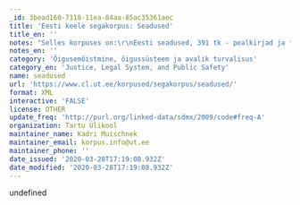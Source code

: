 ```yaml
---
_id: 3bead160-7118-11ea-84aa-85ac35361aec
title: 'Eesti keele segakorpus: Seadused'
title_en: ''
notes: "Selles korpuses on:\r\nEesti seadused, 391 tk - pealkirjad ja failinimed\r\nEuroopa Liidu õigusaktide eestikeelsed tõlked, 5432 tk - pealkirjad ja failinimed\r\nNeed tekstid on osa tulevasest korpusest töönimega 'Eesti keele segakorpus'. Tekstide kogumist ja töötlemist on rahastatud riiklikust sihtprogrammist 'Eesti keel ja rahvuskultuur'."
notes_en: ''
category: 'Õigusemõistmine, õigussüsteem ja avalik turvalisus'
category_en: 'Justice, Legal System, and Public Safety'
name: seadused
url: 'https://www.cl.ut.ee/korpused/segakorpus/seadused/'
format: XML
interactive: 'FALSE'
license: OTHER
update_freq: 'http://purl.org/linked-data/sdmx/2009/code#freq-A'
organization: Tartu Ülikool
maintainer_name: Kadri Muischnek
maintainer_email: korpus.info@ut.ee
maintainer_phone: ''
date_issued: '2020-03-28T17:19:08.932Z'
date_modified: '2020-03-28T17:19:08.932Z'
---
```

undefined
